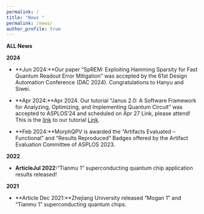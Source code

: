 ```yaml
---
permalink: /
title: "News "
permalink: /news/
author_profile: true
---
```

<!-- 字体加粗 -->

**ALL News**

**2024**
- **Jun 2024:**Our paper “SpREM: Exploiting Hamming Sparsity for Fast Quantum Readout Error Mitigation” was accepted by the 61st Design Automation Conference (DAC 2024). Congratulations to Hanyu and Siwei.

- **Apr 2024:**Apr 2024. Our tutorial “Janus 2.0: A Software Framework for Analyzing, Optimizing, and Implementing Quantum Circuit” was accepted to ASPLOS’24 and scheduled on Apr 27 Link, please attend! This is the [link](https://www.asplos-conference.org/asplos2024/workshops-and-tutorials) to our tutorial [Link](https://janusq.github.io/tutorials/home). 

- **Feb 2024:**MorphQPV is awarded the “Artifacts Evaluated – Functional” and “Results Reproduced” Badges offered by the Artifact Evaluation Committee of ASPLOS 2023.

**2022**
- **ArticleJul 2022:**“Tianmu 1” superconducting quantum chip application results released!

**2021**
- **Article Dec 2021:**Zhejiang University released “Mogan 1” and “Tianmu 1” superconducting quantum chips.









